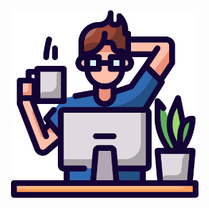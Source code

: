 <img src="icon.png" width="300px" min-width="300px" max-width="300px" align="right" alt="little dude">
